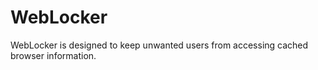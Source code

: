 # WebLocker
WebLocker is designed to keep unwanted users from accessing cached browser information.
